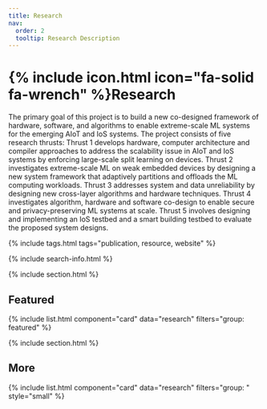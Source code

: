 ```yaml
---
title: Research
nav:
  order: 2
  tooltip: Research Description
---
```


# {% include icon.html icon="fa-solid fa-wrench" %}Research

The primary goal of this project is to build a new co-designed framework of hardware, software, and algorithms to enable extreme-scale ML systems for the emerging AIoT and IoS systems. The project consists of five research thrusts: Thrust 1 develops hardware, computer architecture and compiler approaches to address the scalability issue in AIoT and IoS systems by enforcing large-scale split learning on devices. Thrust 2 investigates extreme-scale ML on weak embedded devices by designing a new system framework that adaptively partitions and offloads the ML computing workloads. Thrust 3 addresses system and data unreliability by designing new cross-layer algorithms and hardware techniques. Thrust 4 investigates algorithm, hardware and software co-design to enable secure and privacy-preserving ML systems at scale. Thrust 5 involves designing and implementing an IoS testbed and a smart building testbed to evaluate the proposed system designs.

{% include tags.html tags="publication, resource, website" %}

{% include search-info.html %}

{% include section.html %}

## Featured

{% include list.html component="card" data="research" filters="group: featured" %}

{% include section.html %}

## More

{% include list.html component="card" data="research" filters="group: " style="small" %}
